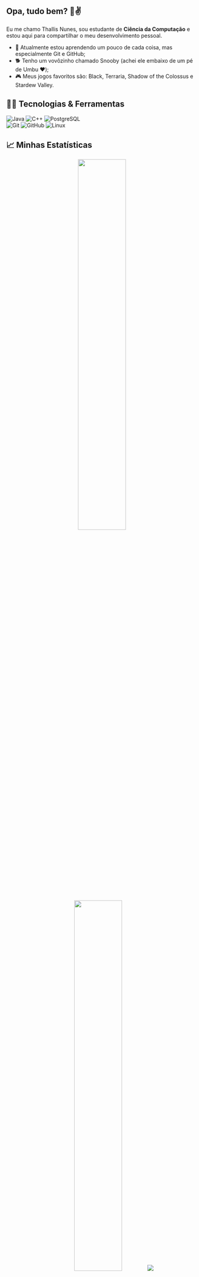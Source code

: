 ## Opa, tudo bem? 🙂✌️
Eu me chamo Thallis Nunes, sou estudante de **Ciência da Computação** e estou aqui para compartilhar o meu desenvolvimento pessoal. 
 - 🌱 Atualmente estou aprendendo um pouco de cada coisa, mas especialmente Git e GitHub;
 - 🐕 Tenho um vovôzinho chamado Snooby (achei ele embaixo de um pé de Umbu ❤️);
 - 🎮 Meus jogos favoritos são: Black, Terraria, Shadow of the Colossus e Stardew Valley.

## 🧑‍💻 Tecnologias & Ferramentas 
<!--Créditos: https://github.com/Envoy-VC/awesome-badges -->
![Java](https://img.shields.io/badge/java-%23ED8B00.svg?style=for-the-badge&logo=openjdk&logoColor=white)
![C++](https://img.shields.io/badge/C%2B%2B-00599C?style=for-the-badge&logo=c%2B%2B&logoColor=white)
![PostgreSQL](https://img.shields.io/badge/PostgreSQL-316192?style=for-the-badge&logo=postgresql&logoColor=white)	
![Git](https://img.shields.io/badge/GIT-E44C30?style=for-the-badge&logo=git&logoColor=white)
![GitHub](https://img.shields.io/badge/GitHub-100000?style=for-the-badge&logo=github&logoColor=white)
![Linux](https://img.shields.io/badge/Linux-FCC624?style=for-the-badge&logo=linux&logoColor=black)

## &#x1f4c8; Minhas Estatísticas
<!--Créditos: https://github.com/Aveek-Saha/Aveek-Saha -->
<p align="center">
  <img height="50%" width="auto" src ="https://github-readme-stats.vercel.app/api?username=thallisn&show_icons=true&count_private=true&theme=darcula&hide_border=true&bg_color=00000000">
  <img height="50%" width="auto" src ="https://github-readme-stats.vercel.app/api/top-langs/?username=thallisn&layout=compact&hide_border=true&theme=darcula&bg_color=00000000&langs_count=6&hide=jupyter%20notebook,tex,css,php&exclude_repo=Pacman-AI">
  <img src ="https://github-readme-streak-stats.herokuapp.com?user=thallisn&theme=darcula&hide_border=true&background=FFFFFF00">
